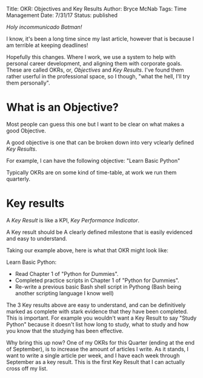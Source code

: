 Title: OKR: Objectives and Key Results
Author: Bryce McNab
Tags: Time Management
Date: 7/31/17
Status: published

_Holy incommunicado Batman!_

I know, it's been a long time since my last article, however that is because I am terrible at keeping deadlines!

Hopefully this changes. Where I work, we use a system to help with personal career development, and aligning them with corporate goals. These are called OKRs, or, _Objectives_ and _Key Results_. I've found them rather userful in the professional space, so I though, "what the hell, I'll try them personally". 

# What is an Objective?
Most people can guess this one but I want to be clear on what makes a good Objective.

A good objective is one that can be broken down into very vclearly defined _Key Results_.

For example, I can have the following objective: "Learn Basic Python"

Typically OKRs are on some kind of time-table, at work we run them quarterly.

# Key results

A _Key Result_ is like a KPI, _Key Performance Indicator_. 

A Key result should be A clearly defined milestone that is easily evidenced and easy to understand.

Taking our example above, here is what that OKR might look like:

Learn Basic Python:

 * Read Chapter 1 of "Python for Dummies".
 * Completed practice scripts in Chapter 1 of "Python for Dummies".
 * Re-write a previous basic Bash shell script in Pythong (Bash being another scripting language I know well)

The 3 Key results above are easy to understand, and can be definitively marked as complete with stark evidence that they have been completed. This is important. For example you wouldn't want a Key Result to say "Study Python" because it doesn't list how long to study, what to study and how you know that the studying has been effective.

Why bring this up now? One of my OKRs for this Quarter (ending at the end of September), is to increase the amount of articles I write. As it stands, I want to write a single article per week, and I have each week through September as a key result. This is the first Key Result that I can actually cross off my list.
